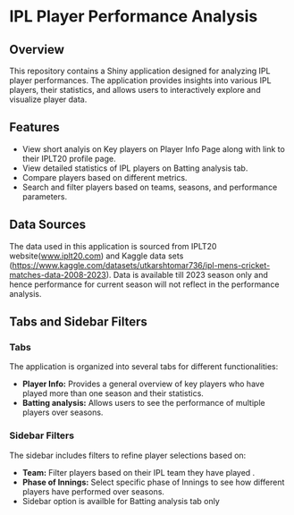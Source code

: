 # IPL Player Performance Analysis

## Overview
This repository contains a Shiny application designed for analyzing IPL player performances. The application provides insights into various IPL players, their statistics, and allows users to interactively explore and visualize player data.

## Features
- View short analyis on Key players on Player Info Page along with link to their IPLT20 profile page. 
- View detailed statistics of IPL players on Batting analysis tab. 
- Compare players based on different metrics.
- Search and filter players based on teams, seasons, and performance parameters.

## Data Sources
The data used in this application is sourced from IPLT20 website(www.iplt20.com) and Kaggle data sets (https://www.kaggle.com/datasets/utkarshtomar736/ipl-mens-cricket-matches-data-2008-2023).
Data is available till 2023 season only and hence performance for current season will not reflect in the performance analysis.

## Tabs and Sidebar Filters
### Tabs
The application is organized into several tabs for different functionalities:
- **Player Info:** Provides a general overview of key players who have played more than one season and their  statistics.
- **Batting analysis:** Allows users to see the performance of multiple players over seasons.

### Sidebar Filters
The sidebar includes filters to refine player selections based on:
- **Team:** Filter players based on their IPL team they have played .
- **Phase of Innings:** Select specific phase of Innings to see how different players have performed over seasons.
- Sidebar option is availble for Batting analysis tab only

